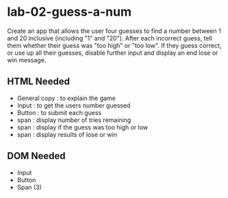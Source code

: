 # lab-02-guess-a-num
Create an app that allows the user four guesses to find a number between 1 and 20 inclusive (including "1" and "20"). After each incorrect guess, tell them whether their guess was "too high" or "too low". If they guess correct, or use up all their guesses, disable further input and display an end lose or win message.

## HTML Needed
- General copy : to explain the game
- Input : to get the users number guessed
- Button : to submit each guess
- span : display number of tries remaining
- span : display if the guess was too high or low
- span : display results of lose or win

## DOM Needed
- Input
- Button
- Span (3)
